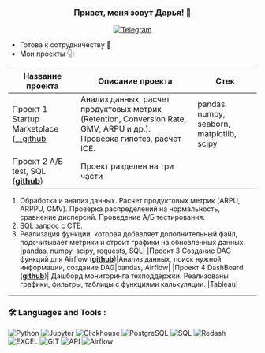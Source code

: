 ### <p align="center">Привет, меня зовут Дарья! 👋</p>

<div align="center">

  <a href="">[![Telegram](https://img.shields.io/badge/-Telegram-27A7E7?style=for-the-badge&logo=telegram)](https://t.me/PLBasov)</a>

</div>

* Готова к сотрудничеству 🤝
* Мои проекты 👇: 

|Название проекта| Описание проекта| Стек|
|----------------|-----------------|-----|
|Проект 1  Startup Marketplace  (__[github](https://github.com/daskoraya/projects/blob/main/Startup%20Marketplace/Startup%20Marketplace.ipynb__)|Анализ данных, расчет продуктовых метрик (Retention, Conversion Rate, GMV, ARPU и др.). Проверка гипотез, расчет ICE.|pandas, numpy, seaborn, matplotlib, scipy|
|Проект 2  А/Б test, SQL  (__[github](https://github.com/daskoraya/projects/blob/main/Learning/A-B%20test%2C%20SQL.ipynb)__)| Проект разделен на три части 
1. Обработка и анализ данных. Расчет продуктовых метрик (ARPU, ARPPU, GMV). Проверка распределений на нормальность, сравнение дисперсий. Проведение А/Б тестирования.
2. SQL запрос с CTE.
3. Реализация функции, которая добавляет дополнительный файл, подсчитывает метрики и строит графики на обновленных данных.  |pandas, numpy, scipy, requests, SQL|
|Проект 3  Создание DAG функций для Airflow  (__[github](https://github.com/daskoraya/projects/blob/main/airflow_project.py)__)|Анализ данных, поиск нужной информации, создание DAG|pandas, Airflow|
|Проект 4  DashBoard  (__[github](https://github.com/daskoraya/projects/blob/main/airflow_project.py)__)| Дашборд мониторинга техподдержки. Реализованы графики, фильтры, таблицы с функциями калькуляции. |Tableau|




<hr>

###  🛠️ Languages and Tools :  



![Python](https://img.shields.io/badge/-Python-FFF?style=for-the-badge&logo=python)
![Jupyter](https://img.shields.io/badge/-Jupyter_Notebook-FFF?style=for-the-badge&logo=Jupyter)
![Clickhouse](https://img.shields.io/badge/-Clickhouse-FFF?style=for-the-badge&logo=Clickhouse)
![PostgreSQL](https://img.shields.io/badge/-PostgreSQL-FFF?style=for-the-badge&logo=PostgreSQL)
![SQL](https://img.shields.io/badge/-SQL-00A4EF?style=for-the-badge&logo=SQL)
![Redash](https://img.shields.io/badge/-Redash-E44D26?style=for-the-badge&logo=Redash)
![EXCEL](https://img.shields.io/badge/-EXCEL-FF?style=for-the-badge&logo=EXCEL)
![GIT](https://img.shields.io/badge/-GIT-FFF?style=for-the-badge&logo=GIT)
![API](https://img.shields.io/badge/-API-FF6600?style=for-the-badge&logo=API)
![Airflow](https://img.shields.io/badge/-Airflow-77DDE7?style=for-the-badge&logo=AIRFLOW)
